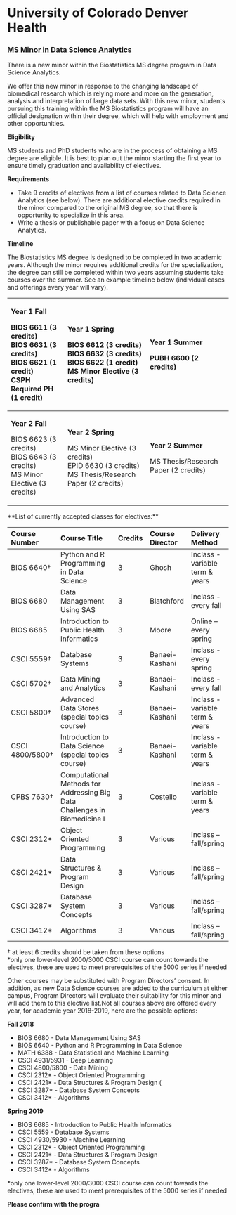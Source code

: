 # University of Colorado Denver Health

### [MS Minor in Data Science Analytics](http://www.ucdenver.edu/academics/colleges/PublicHealth/Academics/departments/Biostatistics/Academics/Pages/MS-Emphasis-in-Data-Science-Analytics.aspx)

There is a new minor within the Biostatistics MS degree program in Data Science Analytics.

We offer this new minor in response to the changing landscape of biomedical research which is relying more and more on the generation, analysis and interpretation of large data sets.  With this new minor, students pursuing this training within the MS Biostatistics program will have an official designation within their degree, which will help with employment and other opportunities.

**Eligibility**

MS students and PhD students who are in the process of obtaining a MS degree are eligible.  It is best to plan out the minor starting the first year to ensure timely graduation and availability of electives.

**Requirements**

* Take 9 credits of electives from a list of courses related to Data Science Analytics \(see below\).  There are additional elective credits required in the minor compared to the original MS degree, so that there is opportunity to specialize in this area.
* Write a thesis or publishable paper with a focus on Data Science Analytics.

**Timeline**

The Biostatistics MS degree is designed to be completed in two academic years.  Although the minor requires additional credits for the specialization, the degree can still be completed within two years assuming students take courses over the summer.  See an example timeline below \(individual cases and offerings every year will vary\).

<table>
  <thead>
    <tr>
      <th style="text-align:left">
        <p><b>Year 1 Fall&#x200B;</b>
        </p>
        <p>BIOS 6611 (3 credits)
          <br />BIOS 6631 (3 credits)
          <br />BIOS 6621 (1 credit)&#x200B;
          <br />CSPH Required PH (1 credit)</p>
      </th>
      <th style="text-align:left">
        <p><b>Year 1 Spring&#x200B;</b>
        </p>
        <p>&#x200B;BIOS 6612 (3 credits)
          <br />BIOS 6632 (3 credits)
          <br />BIOS 6622 (1 credit)
          <br />MS Minor Elective (3 credits)</p>
      </th>
      <th style="text-align:left">
        <p><b>Year 1 Summer&#x200B;</b>
        </p>
        <p>PUBH 6600 (2 credits)</p>
      </th>
    </tr>
  </thead>
  <tbody>
    <tr>
      <td style="text-align:left">
        <p><b>Year 2 Fall&#x200B;</b>
        </p>
        <p>BIOS 6623 (3 credits)
          <br />BIOS 6643 (3 credits)
          <br />MS Minor Elective (3 credits)</p>
      </td>
      <td style="text-align:left">
        <p><b>Year 2 Spring&#x200B;</b>
        </p>
        <p>MS Minor Elective (3 credits)
          <br />EPID 6630 (3 credits)
          <br />MS Thesis/Research Paper (2 credits)</p>
      </td>
      <td style="text-align:left">
        <p><b>Year 2 Summer&#x200B;</b>
        </p>
        <p>MS Thesis/Research Paper (2 credits)</p>
      </td>
    </tr>
  </tbody>
</table>**List of currently accepted classes for electives:**

| Course Number | Course Title | Credits | Course Director | Delivery Method |
| :--- | :--- | :--- | :--- | :--- |
| BIOS 6640† | Python and R Programming in Data Science | 3 | Ghosh | Inclass - variable term & years |
| BIOS 6680 | Data Management Using SAS | 3 | Blatchford | Inclass - every fall |
| BIOS 6685 | Introduction to Public Health Informatics | 3 | Moore | Online – every spring |
| CSCI 5559† | Database Systems | 3 | Banaei-Kashani | Inclass - every spring |
| CSCI 5702† | Data Mining and Analytics | 3 | Banaei-Kashani | Inclass - every fall |
| CSCI 5800† | Advanced Data Stores \(special topics course\) | 3 | Banaei-Kashani | Inclass - variable term & years |
| CSCI 4800/5800† | Introduction to Data Science \(special topics course\) | 3 | Banaei-Kashani | Inclass - variable term & years |
| CPBS 7630† | Computational Methods for Addressing Big Data Challenges in Biomedicine I | 3 | Costello | Inclass - variable term & years |
| CSCI 2312\* | Object Oriented Programming | 3 | Various | Inclass – fall/spring |
| CSCI 2421\* | Data Structures & Program Design | 3 | Various | Inclass – fall/spring |
| CSCI 3287\* | Database System Concepts | 3 | Various | Inclass – fall/spring |
| CSCI 3412\* | Algorithms | 3 | Various | Inclass – fall/spring |

† at least 6 credits should be taken from these options  
\*only one lower-level 2000/3000 CSCI course can count towards the electives, these are used to meet prerequisites of the 5000 series if needed

Other courses may be substituted with Program Directors’ consent. In addition, as new Data Science courses are added to the curriculum at either campus, Program Directors will evaluate their suitability for this minor and will add them to this elective list.Not all courses above are offered every year, for academic year 2018-2019, here are the possible options:

**Fall 2018**

* BIOS 6680 - Data Management Using SAS
* BIOS 6640 - Python and R Programming in Data Science
* MATH 6388 - Data Statistical and Machine Learning
* CSCI 4931/5931 - Deep Learning
* CSCI 4800/5800 - Data Mining
* CSCI 2312\* - Object Oriented Programming
* CSCI 2421\* - Data Structures & Program Design \(
* CSCI 3287\* - Database System Concepts
* CSCI 3412\* - Algorithms

**Spring 2019**

* BIOS 6685 - Introduction to Public Health Informatics
* CSCI 5559 - Database Systems
* CSCI 4930/5930 - Machine Learning
* CSCI 2312\* - Object Oriented Programming
* CSCI 2421\* - Data Structures & Program Design
* CSCI 3287\* - Database System Concepts
* CSCI 3412\* - Algorithms

\*only one lower-level 2000/3000 CSCI course can count towards the electives, these are used to meet prerequisites of the 5000 series if needed

**Please confirm with the progra**

